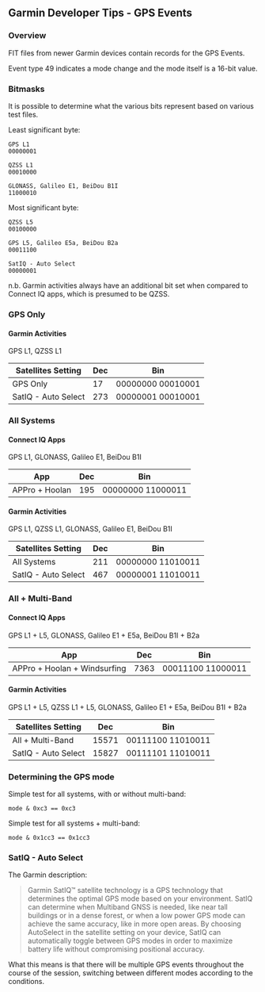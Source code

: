 ## Garmin Developer Tips - GPS Events

### Overview

FIT files from newer Garmin devices contain records for the GPS Events.

Event type 49 indicates a mode change and the mode itself is a 16-bit value.



### Bitmasks

It is possible to determine what the various bits represent based on various test files.

Least significant byte:

```
GPS L1
00000001

QZSS L1
00010000

GLONASS, Galileo E1, BeiDou B1I
11000010
```

Most significant byte:

```
QZSS L5
00100000

GPS L5, Galileo E5a, BeiDou B2a
00011100

SatIQ - Auto Select
00000001
```

n.b. Garmin activities always have an additional bit set when compared to Connect IQ apps, which is presumed to be QZSS.



### GPS Only

#### Garmin Activities

GPS L1, QZSS L1

| Satellites Setting  | Dec  | Bin               |
| ------------------- | ---- | ----------------- |
| GPS Only            | 17   | 00000000 00010001 |
| SatIQ - Auto Select | 273  | 00000001 00010001 |



### All Systems

#### Connect IQ Apps

GPS L1, GLONASS, Galileo E1, BeiDou B1I

| App            | Dec  | Bin               |
| -------------- | ---- | ----------------- |
| APPro + Hoolan | 195  | 00000000 11000011 |

#### Garmin Activities

GPS L1, QZSS L1, GLONASS, Galileo E1, BeiDou B1I

| Satellites Setting  | Dec  | Bin               |
| ------------------- | ---- | ----------------- |
| All Systems         | 211  | 00000000 11010011 |
| SatIQ - Auto Select | 467  | 00000001 11010011 |



### All + Multi-Band

#### Connect IQ Apps

GPS L1 + L5, GLONASS, Galileo E1 + E5a, BeiDou B1I + B2a

| App                          | Dec  | Bin               |
| ---------------------------- | ---- | ----------------- |
| APPro + Hoolan + Windsurfing | 7363 | 00011100 11000011 |

#### Garmin Activities

GPS L1 + L5, QZSS L1 + L5, GLONASS, Galileo E1 + E5a, BeiDou B1I + B2a

| Satellites Setting  | Dec   | Bin               |
| ------------------- | ----- | ----------------- |
| All + Multi-Band    | 15571 | 00111100 11010011 |
| SatIQ - Auto Select | 15827 | 00111101 11010011 |



### Determining the GPS mode

Simple test for all systems, with or without multi-band:

```
mode & 0xc3 == 0xc3
```

Simple test for all systems + multi-band:

```
mode & 0x1cc3 == 0x1cc3
```



### SatIQ - Auto Select

The Garmin description:

> Garmin SatIQ™ satellite technology is a GPS technology that determines the optimal GPS mode based on your environment. SatIQ can determine when Multiband GNSS is needed, like near tall buildings or in a dense forest, or when a low power GPS mode can achieve the same accuracy, like in more open areas. By choosing AutoSelect in the satellite setting on your device, SatIQ can automatically toggle between GPS modes in order to maximize battery life without compromising positional accuracy.

What this means is that there will be multiple GPS events throughout the course of the session, switching between different modes according to the conditions.
